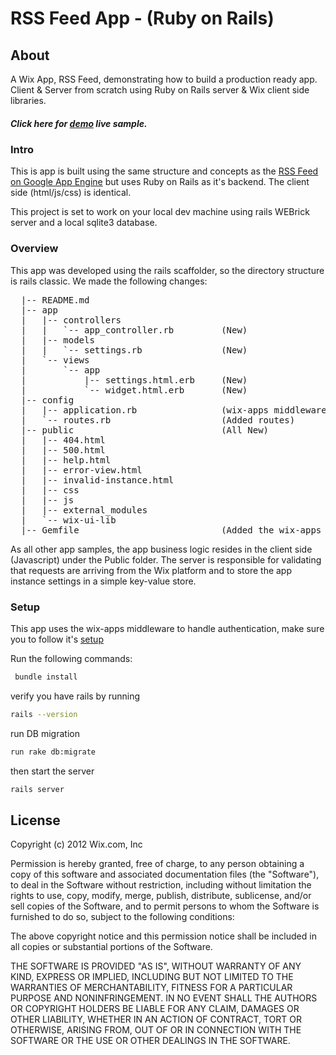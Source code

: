 # RSS Feed App - (Ruby on Rails)

## About 
A Wix App, RSS Feed, demonstrating how to build a production ready app. Client & Server from scratch using Ruby on Rails server & Wix client side libraries.

##### Click here for <a href="http://editor.wix.com/html/editor/web/renderer/new?siteId=b1b3473c-8124-4de4-a074-0f650b1b3ee4&appDefinitionId=12d96f52-091d-56de-82ec-51cd5b3c7bbd" target="_blank">demo</a> live sample.

### Intro 

This is app is built using the same structure and concepts as the <a href="https://github.com/wix/wix-gae-rss-feed-app">RSS Feed on Google App Engine</a> but uses Ruby on Rails as it's backend. The client side (html/js/css) is identical.

This project is set to work on your local dev machine using rails WEBrick server and a local sqlite3 database.

### Overview

This app was developed using the rails scaffolder, so the directory structure is rails classic. We made the following changes:

<pre>
  |-- README.md
  |-- app
  |   |-- controllers
  |   |   `-- app_controller.rb         (New)
  |   |-- models
  |   |   `-- settings.rb               (New)
  |   `-- views
  |       `-- app
  |           |-- settings.html.erb     (New)
  |           `-- widget.html.erb       (New)
  |-- config
  |   |-- application.rb                (wix-apps middleware setup - your app secret goes here)  
  |   `-- routes.rb                     (Added routes)
  |-- public                            (All New)
  |   |-- 404.html
  |   |-- 500.html
  |   |-- help.html
  |   |-- error-view.html
  |   |-- invalid-instance.html
  |   |-- css
  |   |-- js
  |   |-- external_modules
  |   `-- wix-ui-lib
  |-- Gemfile                           (Added the wix-apps gem)
</pre>

As all other app samples, the app business logic resides in the client side (Javascript) under the Public folder. The server is responsible for validating that requests are arriving from the Wix platform and to store the app instance settings in a simple key-value store.

### Setup

This app uses the wix-apps middleware to handle authentication, make sure you to follow it's <a href="https://github.com/wix/wix-apps-ruby">setup</a>

Run the following commands:

```bash
 bundle install
```

verify you have rails by running

```bash
rails --version
```

run DB migration

```bash
run rake db:migrate
```

then start the server

```bash
rails server
```

## License

Copyright (c) 2012 Wix.com, Inc

Permission is hereby granted, free of charge, to any person obtaining a copy of this software and associated documentation files (the "Software"), to deal in the Software without restriction, including without limitation the rights to use, copy, modify, merge, publish, distribute, sublicense, and/or sell copies of the Software, and to permit persons to whom the Software is furnished to do so, subject to the following conditions:

The above copyright notice and this permission notice shall be included in all copies or substantial portions of the Software.

THE SOFTWARE IS PROVIDED "AS IS", WITHOUT WARRANTY OF ANY KIND, EXPRESS OR IMPLIED, INCLUDING BUT NOT LIMITED TO THE WARRANTIES OF MERCHANTABILITY, FITNESS FOR A PARTICULAR PURPOSE AND NONINFRINGEMENT. IN NO EVENT SHALL THE AUTHORS OR COPYRIGHT HOLDERS BE LIABLE FOR ANY CLAIM, DAMAGES OR OTHER LIABILITY, WHETHER IN AN ACTION OF CONTRACT, TORT OR OTHERWISE, ARISING FROM, OUT OF OR IN CONNECTION WITH THE SOFTWARE OR THE USE OR OTHER DEALINGS IN THE SOFTWARE.


